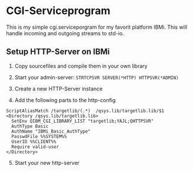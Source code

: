 # CGI-Serviceprogram

This is my simple cgi.serviceporgram for my favorit platform IBMi.
This will handle incoming and outgoing streams to std-io.

## Setup HTTP-Server on IBMi
1. Copy sourcefiles and compile them in your own library

2. Start your admin-server: ```STRTCPSVR SERVER(*HTTP) HTTPSVR(*ADMIN)```

3. Create a new HTTP-Server instance

4. Add the following parts to the http-config
```
ScriptAliasMatch /targetlib/(.*)  /qsys.lib/targetlib.lib/$1
<Directory /qsys.lib/targetlib.lib>
  SetEnv QIBM_CGI_LIBRARY_LIST "targetlib;YAJL;QHTTPSVR"
  AuthType Basic
  AuthName "IBMi_Basic_AuthType"
  PasswdFile %%SYSTEM%%
  UserID %%CLIENT%%
  Require valid-user
</Directory>
```

5. Start your new http-server